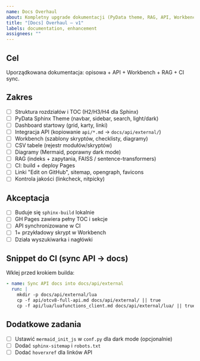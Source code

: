 ```yaml
---
name: Docs Overhaul
about: Kompletny upgrade dokumentacji (PyData theme, RAG, API, Workbench)
title: "[Docs] Overhaul – v1"
labels: documentation, enhancement
assignees: ""
---
```


## Cel
Uporządkowana dokumentacja: opisowa + API + Workbench + RAG + CI sync.

## Zakres
- [ ] Struktura rozdziałów i TOC (H2/H3/H4 dla Sphinx)
- [ ] PyData Sphinx Theme (navbar, sidebar, search, light/dark)
- [ ] Dashboard startowy (grid, karty, linki)
- [ ] Integracja API (kopiowanie `api/*.md` → `docs/api/external/`)
- [ ] Workbench (szablony skryptów, checklisty, diagramy)
- [ ] CSV tabele (rejestr modułów/skryptów)
- [ ] Diagramy (Mermaid, poprawny dark mode)
- [ ] RAG (indeks + zapytania, FAISS / sentence-transformers)
- [ ] CI: build + deploy Pages
- [ ] Linki "Edit on GitHub", sitemap, opengraph, favicons
- [ ] Kontrola jakości (linkcheck, nitpicky)

## Akceptacja
- [ ] Buduje się `sphinx-build` lokalnie
- [ ] GH Pages zawiera pełny TOC i sekcje
- [ ] API synchronizowane w CI
- [ ] 1+ przykładowy skrypt w Workbench
- [ ] Działa wyszukiwarka i nagłówki

## Snippet do CI (sync API → docs)
Wklej przed krokiem builda:

```yaml
- name: Sync API docs into docs/api/external
  run: |
    mkdir -p docs/api/external/lua
    cp -f api/otcv8-full-api.md docs/api/external/ || true
    cp -f api/lua/luafunctions_client.md docs/api/external/lua/ || true
```

## Dodatkowe zadania
- [ ] Ustawić `mermaid_init_js` w `conf.py` dla dark mode (opcjonalnie)
- [ ] Dodać `sphinx-sitemap` i `robots.txt`
- [ ] Dodać `hoverxref` dla linków API